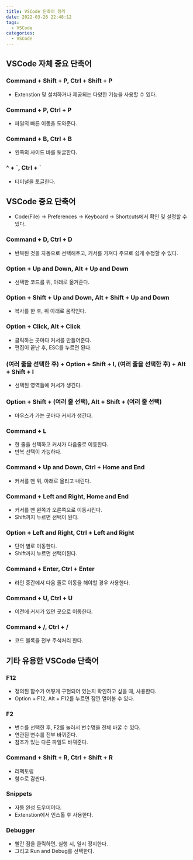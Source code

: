 ```yaml
---
title: VSCode 단축어 정리
date: 2022-03-26 22:48:12
tags:
  - VSCode
categories:
  - VSCode
---
```


## VSCode 자체 중요 단축어

### Command + Shift + P, Ctrl + Shift + P

- Extenstion 및 설치하거나 제공되는 다양한 기능을 사용할 수 있다.

### Command + P, Ctrl + P

- 파일의 빠른 이동을 도와준다.

### Command + B, Ctrl + B

- 왼쪽의 사이드 바를 토글한다.

### ^ + \`, Ctrl + \`

- 터미널을 토글한다.

## VSCode 중요 단축어

- Code(File) -> Preferences -> Keyboard -> Shortcuts에서 확인 및 설정할 수 있다.

### Command + D, Ctrl + D

- 반복된 것을 자동으로 선택해주고, 커서를 가져다 주므로 쉽게 수정할 수 있다.

### Option + Up and Down, Alt + Up and Down

- 선택한 코드를 위, 아래로 옮겨준다.

### Option + Shift + Up and Down, Alt + Shift + Up and Down

- 복사를 한 후, 위 아래로 움직인다.

### Option + Click, Alt + Click

- 클릭하는 곳마다 커서를 만들어준다.
- 편집이 끝난 후, ESC를 누르면 된다.

### (여러 줄을 선택한 후) + Option + Shift + I, (여러 줄을 선택한 후) + Alt + Shift + I

- 선택된 영역들에 커서가 생긴다.

### Option + Shift + (여러 줄 선택), Alt + Shift + (여러 줄 선택)

- 마우스가 가는 곳마다 커서가 생긴다.

### Command + L

- 한 줄을 선택하고 커서가 다음줄로 이동한다.
- 반복 선택이 가능하다.

### Command + Up and Down, Ctrl + Home and End

- 커서를 맨 위, 아래로 올리고 내린다.

### Command + Left and Right, Home and End

- 커서를 맨 왼쪽과 오른쪽으로 이동시킨다.
- Shift까지 누르면 선택이 된다.

### Option + Left and Right, Ctrl + Left and Right

- 단어 별로 이동한다.
- Shift까지 누르면 선택이된다.

### Command + Enter, Ctrl + Enter

- 라인 중간에서 다음 줄로 이동을 해야할 경우 사용한다.

### Command + U, Ctrl + U

- 이전에 커서가 있던 곳으로 이동한다.

### Command + /, Ctrl + /

- 코드 블록을 전부 주석처리 한다.

## 기타 유용한 VSCode 단축어

### F12

- 정의된 함수가 어떻게 구현되어 있는지 확인하고 싶을 때, 사용한다.
- Option + F12, Alt + F12를 누르면 잠깐 열어볼 수 있다.

### F2

- 변수를 선택한 후, F2를 눌러서 변수명을 전체 바꿀 수 있다.
- 연관된 변수를 전부 바뀌준다.
- 참조가 있는 다른 파일도 바꿔준다.

### Command + Shift + R, Ctrl + Shift + R

- 리펙토링
- 함수로 감싼다.

### Snippets

- 자동 완성 도우미이다.
- Extenstion에서 인스톨 후 사용한다.

### Debugger

- 빨간 점을 클릭하면, 실행 시, 일시 정지한다.
- 그리고 Run and Debug를 선택한다.
